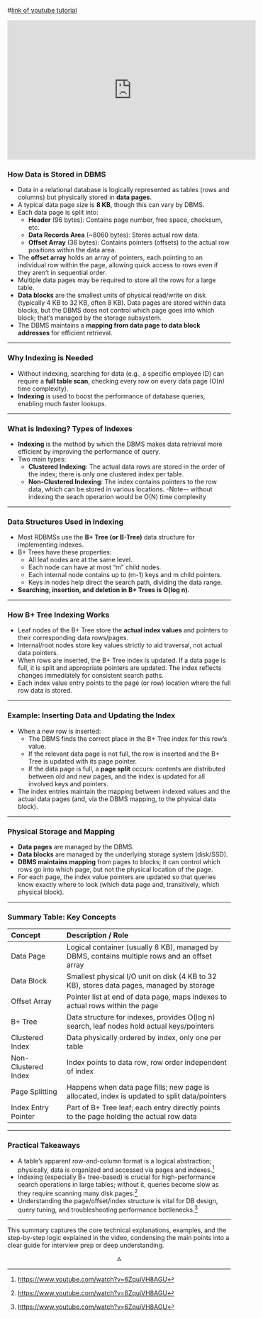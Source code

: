 #[link of youtube tutorial](https://youtu.be/6ZquiVH8AGU?si=UnAdElGgg0msWfkD)
<iframe width="560" height="315" src="https://www.youtube.com/embed/6ZquiVH8AGU?si=6lZ4z0NvPaaPGTgK" title="YouTube video player" frameborder="0" allow="accelerometer; autoplay; clipboard-write; encrypted-media; gyroscope; picture-in-picture; web-share" referrerpolicy="strict-origin-when-cross-origin" allowfullscreen></iframe>

### How Data is Stored in DBMS

- Data in a relational database is logically represented as tables (rows and columns) but physically stored in **data pages**.
- A typical data page size is **8 KB**, though this can vary by DBMS.
- Each data page is split into:
    - **Header** (96 bytes): Contains page number, free space, checksum, etc.
    - **Data Records Area** (~8060 bytes): Stores actual row data.
    - **Offset Array** (36 bytes): Contains pointers (offsets) to the actual row positions within the data area.
- The **offset array** holds an array of pointers, each pointing to an individual row within the page, allowing quick access to rows even if they aren’t in sequential order.
- Multiple data pages may be required to store all the rows for a large table.
- **Data blocks** are the smallest units of physical read/write on disk (typically 4 KB to 32 KB, often 8 KB). Data pages are stored within data blocks, but the DBMS does not control which page goes into which block; that’s managed by the storage subsystem.
- The DBMS maintains a **mapping from data page to data block addresses** for efficient retrieval.

***

### Why Indexing is Needed

- Without indexing, searching for data (e.g., a specific employee ID) can require a **full table scan**, checking every row on every data page (O(n) time complexity).
- **Indexing** is used to boost the performance of database queries, enabling much faster lookups.

***

### What is Indexing? Types of Indexes

- **Indexing** is the method by which the DBMS makes data retrieval more efficient by improving the performance of query.
- Two main types:
    - **Clustered Indexing**: The actual data rows are stored in the order of the index; there is only one clustered index per table.
    - **Non-Clustered Indexing**: The index contains pointers to the row data, which can be stored in various locations.
-Note-- without indexing the seach operarion would be O(N) time complexity
***

### Data Structures Used in Indexing

- Most RDBMSs use the **B+ Tree (or B-Tree)** data structure for implementing indexes.
- B+ Trees have these properties:
    - All leaf nodes are at the same level.
    - Each node can have at most “m” child nodes.
    - Each internal node contains up to (m-1) keys and m child pointers.
    - Keys in nodes help direct the search path, dividing the data range.
- **Searching, insertion, and deletion in B+ Trees is O(log n)**.

***

### How B+ Tree Indexing Works

- Leaf nodes of the B+ Tree store the **actual index values** and pointers to their corresponding data rows/pages.
- Internal/root nodes store key values strictly to aid traversal, not actual data pointers.
- When rows are inserted, the B+ Tree index is updated. If a data page is full, it is split and appropriate pointers are updated. The index reflects changes immediately for consistent search paths.
- Each index value entry points to the page (or row) location where the full row data is stored.

***

### Example: Inserting Data and Updating the Index

- When a new row is inserted:
    - The DBMS finds the correct place in the B+ Tree index for this row’s value.
    - If the relevant data page is not full, the row is inserted and the B+ Tree is updated with its page pointer.
    - If the data page is full, a **page split** occurs: contents are distributed between old and new pages, and the index is updated for all involved keys and pointers.
- The index entries maintain the mapping between indexed values and the actual data pages (and, via the DBMS mapping, to the physical data block).

***

### Physical Storage and Mapping

- **Data pages** are managed by the DBMS.
- **Data blocks** are managed by the underlying storage system (disk/SSD).
- **DBMS maintains mapping** from pages to blocks; it can control which rows go into which page, but not the physical location of the page.
- For each page, the index value pointers are updated so that queries know exactly where to look (which data page and, transitively, which physical block).

***

### Summary Table: Key Concepts

| Concept | Description / Role |
| :-- | :-- |
| Data Page | Logical container (usually 8 KB), managed by DBMS, contains multiple rows and an offset array |
| Data Block | Smallest physical I/O unit on disk (4 KB to 32 KB), stores data pages, managed by storage |
| Offset Array | Pointer list at end of data page, maps indexes to actual rows within the page |
| B+ Tree | Data structure for indexes, provides O(log n) search, leaf nodes hold actual keys/pointers |
| Clustered Index | Data physically ordered by index, only one per table |
| Non-Clustered Index | Index points to data row, row order independent of index |
| Page Splitting | Happens when data page fills; new page is allocated, index is updated to split data/pointers |
| Index Entry Pointer | Part of B+ Tree leaf; each entry directly points to the page holding the actual row data |


***

### Practical Takeaways

- A table’s apparent row-and-column format is a logical abstraction; physically, data is organized and accessed via pages and indexes.[^1]
- Indexing (especially B+ tree-based) is crucial for high-performance search operations in large tables; without it, queries become slow as they require scanning many disk pages.[^1]
- Understanding the page/offset/index structure is vital for DB design, query tuning, and troubleshooting performance bottlenecks.[^1]

***

This summary captures the core technical explanations, examples, and the step-by-step logic explained in the video, condensing the main points into a clear guide for interview prep or deep understanding.

<div align="center">⁂</div>

[^1]: https://www.youtube.com/watch?v=6ZquiVH8AGU

